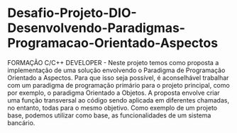 # Desafio-Projeto-DIO-Desenvolvendo-Paradigmas-Programacao-Orientado-Aspectos
 FORMAÇÃO C/C++ DEVELOPER - Neste projeto temos como proposta a implementação de uma solução envolvendo o Paradigma de Programação Orientado a Aspectos. Para que isso seja possível, é aconselhável trabalhar com um paradigma de programação primário para o projeto principal, como por exemplo, o paradigma Orientado a Objetos.  A proposta envolve criar uma função transversal ao código sendo aplicada em diferentes chamadas, no entanto, todas para o mesmo objetivo.  Como exemplo de um projeto base, podemos utilizar como base, as funcionalidades de um sistema bancário.